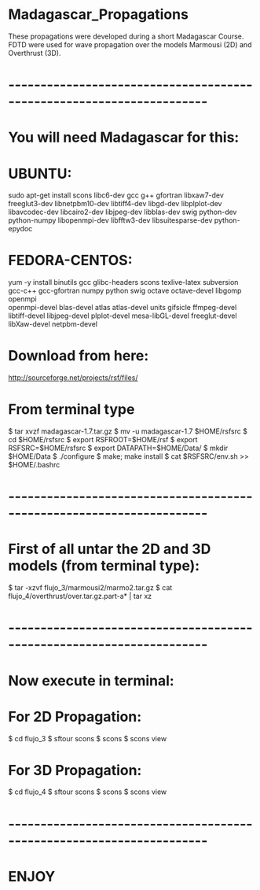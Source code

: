 # Madagascar_Propagations

These propagations were developed during a short Madagascar Course. FDTD were used for wave propagation over the 
models Marmousi (2D) and Overthrust (3D).


# ---------------------------------------------------------------------
# You will need Madagascar for this:

# UBUNTU:

sudo apt-get install scons libc6-dev gcc g++ gfortran libxaw7-dev \
freeglut3-dev libnetpbm10-dev libtiff4-dev libgd-dev libplplot-dev \
libavcodec-dev libcairo2-dev libjpeg-dev libblas-dev swig python-dev \
python-numpy libopenmpi-dev libfftw3-dev libsuitesparse-dev python-epydoc

# FEDORA-CENTOS:

yum -y install binutils gcc glibc-headers scons texlive-latex subversion \
gcc-c++ gcc-gfortran numpy python swig octave octave-devel libgomp openmpi \
openmpi-devel blas-devel atlas atlas-devel units gifsicle ffmpeg-devel \
libtiff-devel libjpeg-devel plplot-devel mesa-libGL-devel freeglut-devel \
libXaw-devel netpbm-devel

# Download from here:
 http://sourceforge.net/projects/rsf/files/

# From terminal type

 $ tar xvzf madagascar-1.7.tar.gz
 $ mv -u madagascar-1.7 $HOME/rsfsrc
 $ cd $HOME/rsfsrc
 $ export RSFROOT=$HOME/rsf
 $ export RSFSRC=$HOME/rsfsrc
 $ export DATAPATH=$HOME/Data/
 $ mkdir $HOME/Data
 $ ./configure
 $ make; make install
 $ cat $RSFSRC/env.sh >> $HOME/.bashrc
# ---------------------------------------------------------------------

# First of all untar the 2D and 3D models (from terminal type):

 $ tar -xzvf flujo_3/marmousi2/marmo2.tar.gz
 $ cat flujo_4/overthrust/over.tar.gz.part-a* | tar xz

# ---------------------------------------------------------------------

# Now execute in terminal:

# For 2D Propagation:

 $ cd flujo_3
 $ sftour scons
 $ scons
 $ scons view


# For 3D Propagation:

 $ cd flujo_4
 $ sftour scons
 $ scons
 $ scons view
# ---------------------------------------------------------------------


# ENJOY

